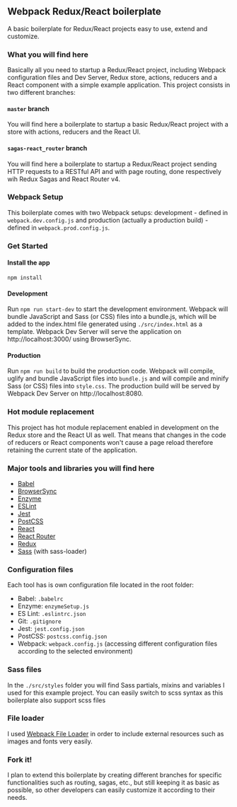 <h2>Webpack Redux/React boilerplate</h2>
<p>A basic boilerplate for Redux/React projects easy to use, extend and customize.</p>

<h3>What you will find here</h3>
<p>Basically all you need to startup a Redux/React project, including Webpack configuration files and Dev Server, Redux store, actions, reducers and a React component with a simple example application. This project consists in two different branches:</p>
<h4><code>master</code> branch</h4>
<p>You will find here a boilerplate to startup a basic Redux/React project with a store with actions, reducers and the React UI.</p>
<h4><code>sagas-react_router</code> branch</h4>
<p>You will find here a boilerplate to startup a Redux/React project sending HTTP requests to a RESTful API and with page routing, done respectively wih Redux Sagas and React Router v4.</p>

<h3>Webpack Setup</h3>
<p>This boilerplate comes with two Webpack setups: development - defined in <code>webpack.dev.config.js</code> and production (actually a production build) - defined in <code>webpack.prod.config.js</code>.</p>

<h3>Get Started</h3>
<h4>Install the app</h4>
<p><code>npm install</code><p>

<h4>Development</h4>
<p>Run <code>npm run start-dev</code> to start the development environment. Webpack will bundle JavaScript and Sass (or CSS) files into a bundle.js, which will be added to the index.html file generated using <code>./src/index.html</code> as a template. Webpack Dev Server will serve the application on http://localhost:3000/ using BrowserSync.</p> 

<h4>Production</h4>
<p>Run <code>npm run build</code> to build the production code. Webpack will compile, uglify and bundle JavaScript files into <code>bundle.js</code> and will compile and minify Sass (or CSS) files into <code>style.css</code>. The production build will be served by Webpack Dev Server on http://localhost:8080.</p>

<h3>Hot module replacement</h3>
<p>This project has hot module replacement enabled in development on the Redux store and the React UI as well. That means that changes in the code of reducers or React components won't cause a page reload therefore retaining the current state of the application.</p>

<h3>Major tools and libraries you will find here</h3>
<ul>
    <li><a href="https://babeljs.io/" target="blank">Babel</a></li>
    <li><a href="https://browsersync.io/" target="blank">BrowserSync</a></li>
    <li><a href="http://airbnb.io/enzyme/" target="blank">Enzyme</a></li>
    <li><a href="https://eslint.org/" target="blank">ESLint</a></li>
    <li><a href="https://facebook.github.io/jest/" target="blank">Jest</a></li>
    <li><a href="http://postcss.org/" target="blank">PostCSS</a></li>
    <li><a href="https://reactjs.org/" target="blank">React</a></li>
    <li><a href="https://reacttraining.com/react-router/" target="blank">React Router</a></li>
    <li><a href="https://redux.js.org/" target="blank">Redux</a></li>
    <li><a href="https://sass-lang.com/" target="blank">Sass</a> (with sass-loader)</li>
</ul>

<h3>Configuration files</h3>
<p>Each tool has is own configuration file located in the root folder: </p>
<ul>
    <li>Babel: <code>.babelrc</code></li>
    <li>Enzyme: <code>enzymeSetup.js</code></li>
    <li>ES Lint: <code>.eslintrc.json</code></li>
    <li>Git: <code>.gitignore</code></li>
    <li>Jest: <code>jest.config.json</code></li>
    <li>PostCSS: <code>postcss.config.json</code></li>
    <li>Webpack: <code>webpack.config.js</code> (accessing different configuration files according to the selected environment)</li>
</ul>

<h3>Sass files</h3>
<p>In the <code>./src/styles</code> folder you will find Sass partials, mixins and variables I used for this example project. You can easily switch to scss syntax as this boilerplate also support scss files</p>

<h3>File loader</h3>
<p>I used <a href="https://github.com/webpack-contrib/file-loader" target="blank">Webpack File Loader</a> in order to include external resources such as images and fonts very easily.</p>

<h3>Fork it!</h3>
<p>I plan to extend this boilerplate by creating different branches for specific functionalities such as routing, sagas, etc., but still keeping it as basic as possible, so other developers can easily customize it according to their needs.</p>

